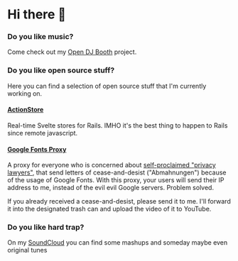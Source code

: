 # Hi there 👋

### Do you like music?

Come check out my [Open DJ Booth](https://www.opendjbooth.com) project.

### Do you like open source stuff?

Here you can find a selection of open source stuff that I'm currently working on.

#### [ActionStore](https://github.com/buhrmi/actionstore)

Real-time Svelte stores for Rails. IMHO it's the best thing to happen to Rails since remote javascript.


#### [Google Fonts Proxy](https://github.com/buhrmi/google-fonts-proxy)

A proxy for everyone who is concerned about [self-proclaimed "privacy lawyers"](https://www.datenschutzanwalt.eu), that send letters of cease-and-desist ("Abmahnungen") because of the usage of Google Fonts. With this proxy, your users will send their IP address to me, instead of the evil evil Google servers. Problem solved.

If you already received a cease-and-desist, please send it to me. I'll forward it into the designated trash can and upload the video of it to YouTube.

### Do you like hard trap?

On my [SoundCloud](https://soundcloud.com/buhrmi) you can find some mashups and someday maybe even original tunes


